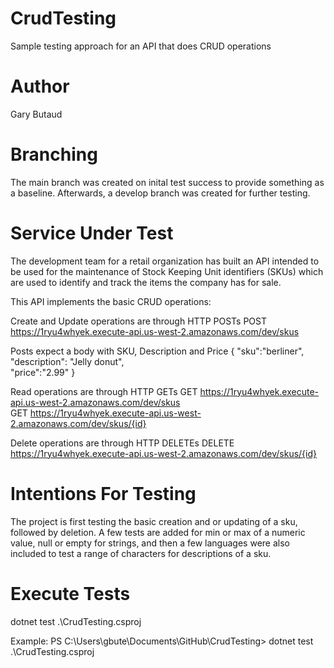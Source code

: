 # CrudTesting
Sample testing approach for an API that does CRUD operations

# Author
Gary Butaud

# Branching
The main branch was created on inital test success to provide something as a baseline.  Afterwards, a develop branch was created 
for further testing.

# Service Under Test
The development team for a retail organization has built an API intended to be used for the maintenance of Stock Keeping Unit identifiers 
(SKUs) which are used to identify and track the items the company has for sale. 

This API implements the basic CRUD operations: 
 
Create and Update operations are through HTTP POSTs 
 POST https://1ryu4whyek.execute-api.us-west-2.amazonaws.com/dev/skus 

Posts expect a body with SKU, Description and Price 
{ 
    "sku":"berliner",  
    "description": "Jelly donut",  
    "price":"2.99" 
} 
 
Read operations are through HTTP GETs 
 GET https://1ryu4whyek.execute-api.us-west-2.amazonaws.com/dev/skus  
 GET https://1ryu4whyek.execute-api.us-west-2.amazonaws.com/dev/skus/{id} 

Delete operations are through HTTP DELETEs 
 DELETE https://1ryu4whyek.execute-api.us-west-2.amazonaws.com/dev/skus/{id}  

# Intentions For Testing
The project is first testing the basic creation and or updating of a sku, followed by deletion.  A few tests are added for 
min or max of a numeric value, null or empty for strings, and then a few languages were also included to test a range of 
characters for descriptions of a sku.

# Execute Tests
dotnet test .\CrudTesting.csproj

Example:
PS C:\Users\gbute\Documents\GitHub\CrudTesting> dotnet test .\CrudTesting.csproj

